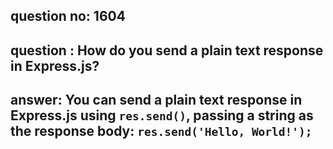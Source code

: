 
      
## question no: 1604

## question : How do you send a plain text response in Express.js?

## answer: You can send a plain text response in Express.js using `res.send()`, passing a string as the response body: `res.send('Hello, World!');`
      